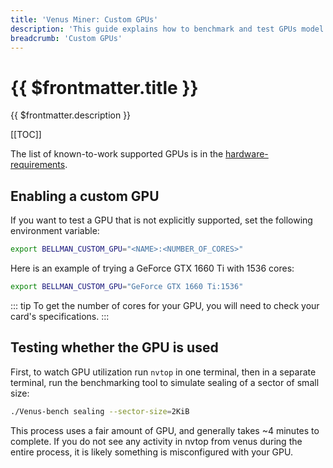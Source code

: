 ```yaml
---
title: 'Venus Miner: Custom GPUs'
description: 'This guide explains how to benchmark and test GPUs model that is not explicitally supported by the Venus Miner.'
breadcrumb: 'Custom GPUs'
---
```


# {{ $frontmatter.title }}

{{ $frontmatter.description }}

[[TOC]]

The list of known-to-work supported GPUs is in the [hardware-requirements](../hardware-requirements.md).

## Enabling a custom GPU

If you want to test a GPU that is not explicitly supported, set the following environment variable:

```sh
export BELLMAN_CUSTOM_GPU="<NAME>:<NUMBER_OF_CORES>"
```

Here is an example of trying a GeForce GTX 1660 Ti with 1536 cores:

```sh
export BELLMAN_CUSTOM_GPU="GeForce GTX 1660 Ti:1536"
```

::: tip
To get the number of cores for your GPU, you will need to check your card's specifications.
:::

## Testing whether the GPU is used

First, to watch GPU utilization run `nvtop` in one terminal, then in a separate terminal, run the benchmarking tool to simulate sealing of a sector of small size:

```sh
./Venus-bench sealing --sector-size=2KiB
```

This process uses a fair amount of GPU, and generally takes ~4 minutes to complete. If you do not see any activity in nvtop from venus during the entire process, it is likely something is misconfigured with your GPU.
